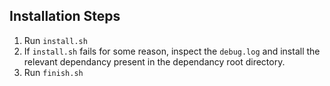 ## Installation Steps

1. Run `install.sh`
1. If `install.sh` fails for some reason, inspect the `debug.log` and install the relevant dependancy present in the dependancy root directory.
1. Run `finish.sh`
